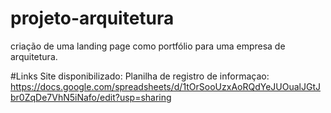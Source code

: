 # projeto-arquitetura
criação de uma landing page como portfólio para uma empresa de arquitetura.

#Links 
Site disponibilizado:
Planilha de registro de informaçao: https://docs.google.com/spreadsheets/d/1tOrSooUzxAoRQdYeJUOualJGtJbr0ZqDe7VhN5iNafo/edit?usp=sharing
